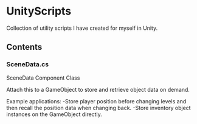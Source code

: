 # UnityScripts
Collection of utility scripts I have created for myself in Unity.

## Contents

### SceneData.cs

SceneData Component Class

Attach this to a GameObject to store and retrieve
object data on demand.

Example applications:
-Store player position before changing levels and then recall the position data when changing back.
-Store inventory object instances on the GameObject directly.